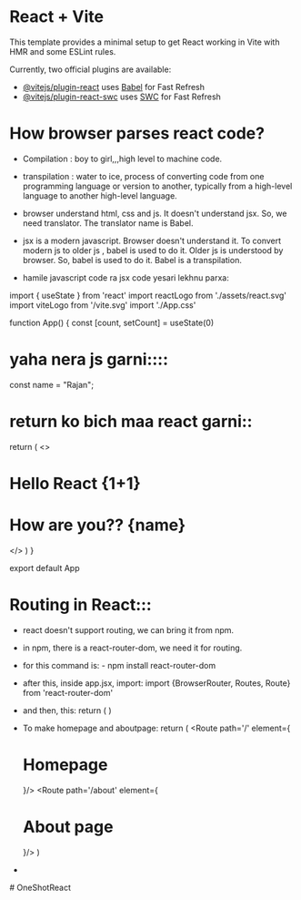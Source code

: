 # React + Vite

This template provides a minimal setup to get React working in Vite with HMR and some ESLint rules.

Currently, two official plugins are available:

- [@vitejs/plugin-react](https://github.com/vitejs/vite-plugin-react/blob/main/packages/plugin-react/README.md) uses [Babel](https://babeljs.io/) for Fast Refresh
- [@vitejs/plugin-react-swc](https://github.com/vitejs/vite-plugin-react-swc) uses [SWC](https://swc.rs/) for Fast Refresh



# How browser parses react code?

- Compilation : boy to girl,,,high level to machine code.

- transpilation : water to ice,  process of converting code from one programming language or version to another, typically from a high-level language to another high-level language.


- browser understand html, css and js. It doesn't understand jsx. So, we need translator. The translator name is Babel.

- jsx is a modern javascript. Browser doesn't understand it. To convert modern js to older js , babel is used to do it. Older js is understood by browser. So, babel is used to do it. Babel is a transpilation.



- hamile javascript code ra jsx code yesari lekhnu parxa:

import { useState } from 'react'
import reactLogo from './assets/react.svg'
import viteLogo from '/vite.svg'
import './App.css'
>>>>>>>>>>>
function App() {
  const [count, setCount] = useState(0)
  # yaha nera js garni::::
  const name = "Rajan"; 
  # return ko bich maa react garni::
  return (
    <>
      <h1>Hello React {1+1}</h1>
      <h1>How are you?? {name}</h1>
    </>
  )
}

export default App

# Routing in React:::
- react doesn't support routing, we can bring it from npm.

- in npm, there is a react-router-dom, we need it for routing.

- for this command is: - npm install react-router-dom

- after this, inside app.jsx, import:
import {BrowserRouter, Routes, Route} from 'react-router-dom'

- and then, this:
 return (
    <BrowserRouter>
      <Routes>
          <Route/>
      </Routes>
    </BrowserRouter>
  )




- To make homepage and aboutpage:
 return (
    <BrowserRouter>
      <Routes>
          <Route path='/' element={<h1>Homepage</h1>}/>
          <Route path='/about' element={<h1>About page</h1>}/>
      </Routes>
    </BrowserRouter>
  )




- 
#   O n e S h o t R e a c t  
 